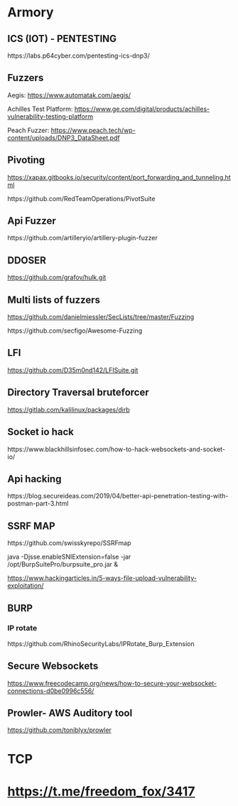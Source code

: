 <h1>Armory</h1>
<h2>ICS (IOT) - PENTESTING </h2> 
https://labs.p64cyber.com/pentesting-ics-dnp3/ 
<h2>Fuzzers</h2>

Aegis: https://www.automatak.com/aegis/

Achilles Test Platform: https://www.ge.com/digital/products/achilles-vulnerability-testing-platform

Peach Fuzzer: https://www.peach.tech/wp-content/uploads/DNP3_DataSheet.pdf

<h2>Pivoting</h2>

https://xapax.gitbooks.io/security/content/port_forwarding_and_tunneling.html

<p>
https://github.com/RedTeamOperations/PivotSuite

<h2>Api Fuzzer</h2>
https://github.com/artilleryio/artillery-plugin-fuzzer

<h2>DDOSER</h2>

https://github.com/grafov/hulk.git

<h2>Multi lists of fuzzers </h2>

https://github.com/danielmiessler/SecLists/tree/master/Fuzzing
<p>
https://github.com/secfigo/Awesome-Fuzzing


<h2>LFI </h2>

https://github.com/D35m0nd142/LFISuite.git

<h2>Directory Traversal bruteforcer</h2>

https://gitlab.com/kalilinux/packages/dirb

<h2>Socket io hack </h2>
https://www.blackhillsinfosec.com/how-to-hack-websockets-and-socket-io/

<h2>Api hacking </h2>
https://blog.secureideas.com/2019/04/better-api-penetration-testing-with-postman-part-3.html


<h2>SSRF MAP</h2>
https://github.com/swisskyrepo/SSRFmap

 java -Djsse.enableSNIExtension=false -jar /opt/BurpSuitePro/burpsuite_pro.jar &

https://www.hackingarticles.in/5-ways-file-upload-vulnerability-exploitation/


<h2>BURP </h2> 

<h3>IP rotate</h3> 
https://github.com/RhinoSecurityLabs/IPRotate_Burp_Extension


<h2>Secure Websockets </h2>

https://www.freecodecamp.org/news/how-to-secure-your-websocket-connections-d0be0996c556/

<h2>Prowler- AWS Auditory tool</h2>

https://github.com/toniblyx/prowler

<h1> TCP <h1>

https://t.me/freedom_fox/3417
